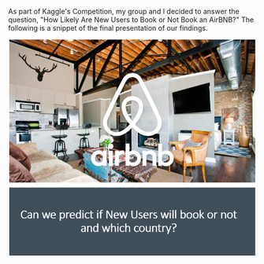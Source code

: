 As part of Kaggle's Competition, my group and I decided to answer the question, "How Likely Are New Users to Book or Not Book an AirBNB?" The following is a snippet of the final presentation of our findings.

![title](images/title.png)

